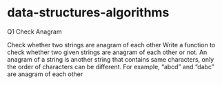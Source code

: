# data-structures-algorithms
 Q1 Check Anagram

Check whether two strings are anagram of each other Write a function to check whether two given strings are anagram of each other or not. An anagram of a string is another string that contains same characters, only the order of characters can be different. For example, “abcd” and “dabc” are anagram of each other

